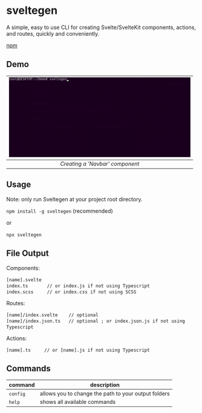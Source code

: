 # sveltegen
A simple, easy to use CLI for creating Svelte/SvelteKit components, actions, and routes, quickly and conveniently.

[npm](https://www.npmjs.com/package/sveltegen)
## Demo
| <img src=".repo/demo3.gif" width="480"/> |
|:--:|
|<em>Creating a 'Navbar' component</em>|

## Usage
Note: only run Sveltegen at your project root directory.

```npm install -g sveltegen``` (recommended)

or

```npx sveltegen```
## File Output
Components:
```
[name].svelte
index.ts       // or index.js if not using Typescript
index.scss     // or index.css if not using SCSS
```
Routes:
```
[name]/index.svelte    // optional
[name]/index.json.ts   // optional ; or index.json.js if not using Typescript
```
Actions:
```
[name].ts     // or [name].js if not using Typescript
```

## Commands
| command | description |
|-- |--  |
| ```config``` | allows you to change the path to your output folders |
| ```help```   | shows all available commands |
